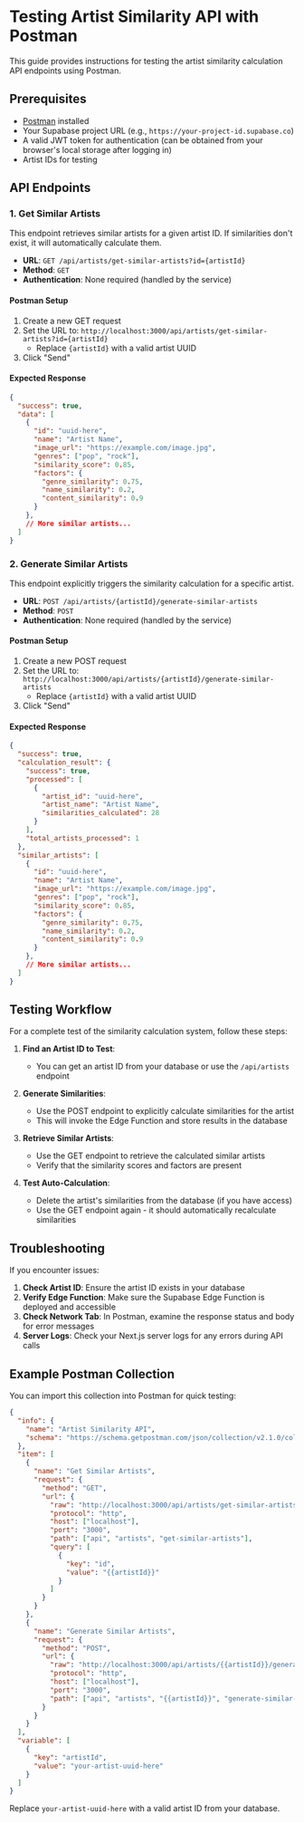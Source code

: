# Testing Artist Similarity API with Postman

This guide provides instructions for testing the artist similarity calculation API endpoints using Postman.

## Prerequisites

- [Postman](https://www.postman.com/downloads/) installed
- Your Supabase project URL (e.g., `https://your-project-id.supabase.co`)
- A valid JWT token for authentication (can be obtained from your browser's local storage after logging in)
- Artist IDs for testing

## API Endpoints

### 1. Get Similar Artists

This endpoint retrieves similar artists for a given artist ID. If similarities don't exist, it will automatically calculate them.

- **URL**: `GET /api/artists/get-similar-artists?id={artistId}`
- **Method**: `GET`
- **Authentication**: None required (handled by the service)

#### Postman Setup

1. Create a new GET request
2. Set the URL to: `http://localhost:3000/api/artists/get-similar-artists?id={artistId}`
   - Replace `{artistId}` with a valid artist UUID
3. Click "Send"

#### Expected Response

```json
{
  "success": true,
  "data": [
    {
      "id": "uuid-here",
      "name": "Artist Name",
      "image_url": "https://example.com/image.jpg",
      "genres": ["pop", "rock"],
      "similarity_score": 0.85,
      "factors": {
        "genre_similarity": 0.75,
        "name_similarity": 0.2,
        "content_similarity": 0.9
      }
    },
    // More similar artists...
  ]
}
```

### 2. Generate Similar Artists

This endpoint explicitly triggers the similarity calculation for a specific artist.

- **URL**: `POST /api/artists/{artistId}/generate-similar-artists`
- **Method**: `POST`
- **Authentication**: None required (handled by the service)

#### Postman Setup

1. Create a new POST request
2. Set the URL to: `http://localhost:3000/api/artists/{artistId}/generate-similar-artists`
   - Replace `{artistId}` with a valid artist UUID
3. Click "Send"

#### Expected Response

```json
{
  "success": true,
  "calculation_result": {
    "success": true,
    "processed": [
      {
        "artist_id": "uuid-here",
        "artist_name": "Artist Name",
        "similarities_calculated": 28
      }
    ],
    "total_artists_processed": 1
  },
  "similar_artists": [
    {
      "id": "uuid-here",
      "name": "Artist Name",
      "image_url": "https://example.com/image.jpg",
      "genres": ["pop", "rock"],
      "similarity_score": 0.85,
      "factors": {
        "genre_similarity": 0.75,
        "name_similarity": 0.2,
        "content_similarity": 0.9
      }
    },
    // More similar artists...
  ]
}
```

## Testing Workflow

For a complete test of the similarity calculation system, follow these steps:

1. **Find an Artist ID to Test**:
   - You can get an artist ID from your database or use the `/api/artists` endpoint

2. **Generate Similarities**:
   - Use the POST endpoint to explicitly calculate similarities for the artist
   - This will invoke the Edge Function and store results in the database

3. **Retrieve Similar Artists**:
   - Use the GET endpoint to retrieve the calculated similar artists
   - Verify that the similarity scores and factors are present

4. **Test Auto-Calculation**:
   - Delete the artist's similarities from the database (if you have access)
   - Use the GET endpoint again - it should automatically recalculate similarities

## Troubleshooting

If you encounter issues:

1. **Check Artist ID**: Ensure the artist ID exists in your database
2. **Verify Edge Function**: Make sure the Supabase Edge Function is deployed and accessible
3. **Check Network Tab**: In Postman, examine the response status and body for error messages
4. **Server Logs**: Check your Next.js server logs for any errors during API calls

## Example Postman Collection

You can import this collection into Postman for quick testing:

```json
{
  "info": {
    "name": "Artist Similarity API",
    "schema": "https://schema.getpostman.com/json/collection/v2.1.0/collection.json"
  },
  "item": [
    {
      "name": "Get Similar Artists",
      "request": {
        "method": "GET",
        "url": {
          "raw": "http://localhost:3000/api/artists/get-similar-artists?id={{artistId}}",
          "protocol": "http",
          "host": ["localhost"],
          "port": "3000",
          "path": ["api", "artists", "get-similar-artists"],
          "query": [
            {
              "key": "id",
              "value": "{{artistId}}"
            }
          ]
        }
      }
    },
    {
      "name": "Generate Similar Artists",
      "request": {
        "method": "POST",
        "url": {
          "raw": "http://localhost:3000/api/artists/{{artistId}}/generate-similar-artists",
          "protocol": "http",
          "host": ["localhost"],
          "port": "3000",
          "path": ["api", "artists", "{{artistId}}", "generate-similar-artists"]
        }
      }
    }
  ],
  "variable": [
    {
      "key": "artistId",
      "value": "your-artist-uuid-here"
    }
  ]
}
```

Replace `your-artist-uuid-here` with a valid artist ID from your database.
